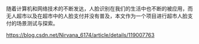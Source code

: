 随着计算机和网络技术的不断发达，人脸识别在我们的生活中也不断的被应用，而无人超市以及在超市中的人脸支付并没有普及，本文作为一个项目进行超市人脸支付的场景测试与探索。


https://blog.csdn.net/Nirvana_6174/article/details/119007763
